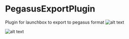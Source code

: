 # PegasusExportPlugin
Plugin for launchbox to export to pegasus format
![alt text](https://github.com/spektor56/PegasusExportPlugin/blob/master/PegasusExportPlugin/img/img1.JPG)

![alt text](https://github.com/spektor56/PegasusExportPlugin/blob/master/PegasusExportPlugin/img/img3.JPG)


